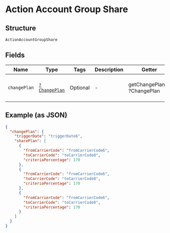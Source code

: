 
# Action Account Group Share

## Structure

`ActionAccountGroupShare`

## Fields

| Name | Type | Tags | Description | Getter | Setter |
|  --- | --- | --- | --- | --- | --- |
| `changePlan` | [`?ChangePlan`](../../doc/models/change-plan.md) | Optional | - | getChangePlan(): ?ChangePlan | setChangePlan(?ChangePlan changePlan): void |

## Example (as JSON)

```json
{
  "changePlan": {
    "triggerDate": "triggerDate6",
    "sharePlan": [
      {
        "fromCarrierCode": "fromCarrierCode6",
        "toCarrierCode": "toCarrierCode8",
        "criteriaPercentage": 170
      },
      {
        "fromCarrierCode": "fromCarrierCode6",
        "toCarrierCode": "toCarrierCode8",
        "criteriaPercentage": 170
      },
      {
        "fromCarrierCode": "fromCarrierCode6",
        "toCarrierCode": "toCarrierCode8",
        "criteriaPercentage": 170
      }
    ]
  }
}
```

